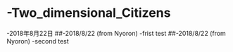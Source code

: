 # -Two_dimensional_Citizens
-2018年8月22日
##-2018/8/22 (from Nyoron)
-frist test
##-2018/8/22 (from Nyoron)
-second test
